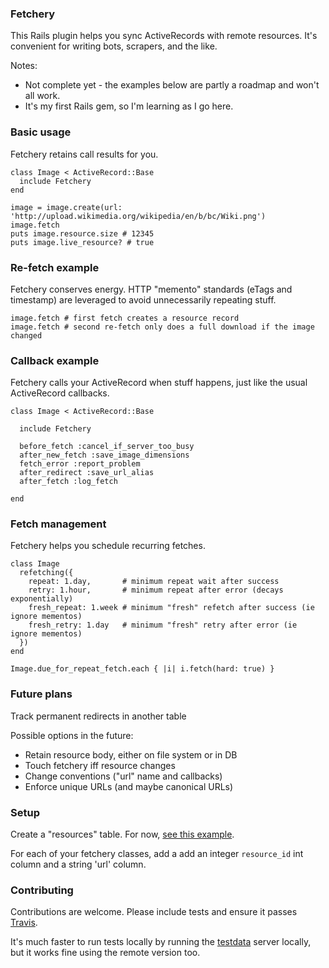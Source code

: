 ### Fetchery

This Rails plugin helps you sync ActiveRecords with remote resources. It's
convenient for writing bots, scrapers, and the like.

Notes:

* Not complete yet - the examples below are partly a roadmap and won't all
  work.
* It's my first Rails gem, so I'm learning as I go here.

### Basic usage

Fetchery retains call results for you.

    class Image < ActiveRecord::Base
      include Fetchery
    end

    image = image.create(url: 'http://upload.wikimedia.org/wikipedia/en/b/bc/Wiki.png')
    image.fetch
    puts image.resource.size # 12345
    puts image.live_resource? # true

### Re-fetch example

Fetchery conserves energy. HTTP "memento" standards (eTags and timestamp) are
leveraged to avoid unnecessarily repeating stuff.

    image.fetch # first fetch creates a resource record
    image.fetch # second re-fetch only does a full download if the image changed

### Callback example

Fetchery calls your ActiveRecord when stuff happens, just like the usual
ActiveRecord callbacks.

    class Image < ActiveRecord::Base

      include Fetchery

      before_fetch :cancel_if_server_too_busy
      after_new_fetch :save_image_dimensions
      fetch_error :report_problem
      after_redirect :save_url_alias
      after_fetch :log_fetch

    end

### Fetch management

Fetchery helps you schedule recurring fetches.

    class Image
      refetching({
        repeat: 1.day,       # minimum repeat wait after success
        retry: 1.hour,       # minimum repeat after error (decays exponentially)
        fresh_repeat: 1.week # minimum "fresh" refetch after success (ie ignore mementos)
        fresh_retry: 1.day   # minimum "fresh" retry after error (ie ignore mementos)
      })
    end

    Image.due_for_repeat_fetch.each { |i| i.fetch(hard: true) }

### Future plans

Track permanent redirects in another table

Possible options in the future:
* Retain resource body, either on file system or in DB
* Touch fetchery iff resource changes
* Change conventions ("url" name and callbacks)
* Enforce unique URLs (and maybe canonical URLs)

### Setup

Create a "resources" table. For now, [see this
example](https://github.com/playerfm/fetchery/blob/master/test/dummy/db/migrate/01_create_resources.rb).

For each of your fetchery classes, add a add an integer `resource_id` int
column and a string 'url' column.

### Contributing

Contributions are welcome. Please include tests and ensure it passes [Travis](https://travis-ci.org/playerfm/fetchery).

It's much faster to run tests locally by running the
[testdata](https://github.com/playerfm/testdata) server locally, but it works
fine using the remote version too.
